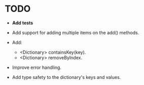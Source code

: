 # TODO

- **Add tests**

- Add support for adding multiple items on the add() methods.

- Add:
  - \<Dictionary\> containsKey(key).
  - \<Dictionary\> removeByIndex.

- Improve error handling.
  
- Add type safety to the dictionary's keys and values.
